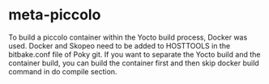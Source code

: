 # meta-piccolo

To build a piccolo container within the Yocto build process, Docker was used. Docker and Skopeo need to be added to HOSTTOOLS in the bitbake.conf file of Poky git.
If you want to separate the Yocto build and the container build, you can build the container first and then skip docker build command in do compile section.

